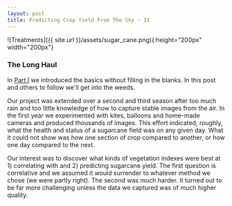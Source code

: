 ```yaml
---
layout: post
title: Predicting Crop Yield From The Sky - II
---
```


![Treatments]({{ site.url }}/assets/sugar_cane.png){:height="200px" width="200px"} 

### The Long Haul

In [Part I](https://geraldmc.github.io/2019/05/06/predicting-yield-1/) we introduced the basics without filling in the blanks. In this post and others to follow we'll get into the weeds.

Our project was extended over a second and third season after too much rain and too little knowledge of how to capture stable images from the air. In the first year we experimented with kites, balloons and home-made cameras and produced thousands of images. This effort indicated, roughly, what the health and status of a sugarcane field was on any given day. What it could not show was how one section of crop compared to another, or how one day compared to the next.

Our interest was to discover what kinds of vegetation indexes were best at 1) correlating with and 2) predicting sugarcane yield. The first question is correlative and we assumed it would surrender to whatever method we chose (we were partly right). The second was much harder. It turned out to be far more challenging unless the data we captured was of much higher quality.